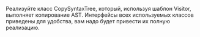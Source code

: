 Реализуйте класс CopySyntaxTree, который, используя шаблон Visitor,
 выполняет копирование AST. Интерфейсы всех используемых классов приведены для
 удобства, вам надо будет привести их полную реализацию. 
